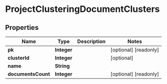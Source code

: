 

# ProjectClusteringDocumentClusters


## Properties

Name | Type | Description | Notes
------------ | ------------- | ------------- | -------------
**pk** | **Integer** |  |  [optional] [readonly]
**clusterId** | **Integer** |  |  [optional]
**name** | **String** |  | 
**documentsCount** | **Integer** |  |  [optional] [readonly]



